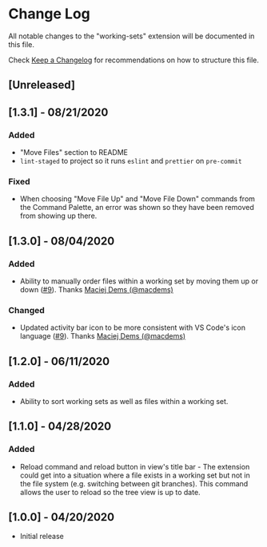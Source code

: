 # Change Log

All notable changes to the "working-sets" extension will be documented in this file.

Check [Keep a Changelog](http://keepachangelog.com/) for recommendations on how to structure this file.

## [Unreleased]

## [1.3.1] - 08/21/2020

### Added

- "Move Files" section to README
- `lint-staged` to project so it runs `eslint` and `prettier` on `pre-commit`

### Fixed

- When choosing "Move File Up" and "Move File Down" commands from the Command Palette, an error was shown so they have been removed from showing up there.

## [1.3.0] - 08/04/2020

### Added

- Ability to manually order files within a working set by moving them up or down ([#9](https://github.com/bernardop/vscode-working-sets/pull/9)). Thanks [Maciej Dems (@macdems)](https://github.com/macdems)

### Changed

- Updated activity bar icon to be more consistent with VS Code's icon language ([#9](https://github.com/bernardop/vscode-working-sets/pull/9)). Thanks [Maciej Dems (@macdems)](https://github.com/macdems)

## [1.2.0] - 06/11/2020

### Added

- Ability to sort working sets as well as files within a working set.

## [1.1.0] - 04/28/2020

### Added

- Reload command and reload button in view's title bar - The extension could get into a situation where a file exists in a working set but not in the file system (e.g. switching between git branches). This command allows the user to reload so the tree view is up to date.

## [1.0.0] - 04/20/2020

- Initial release
